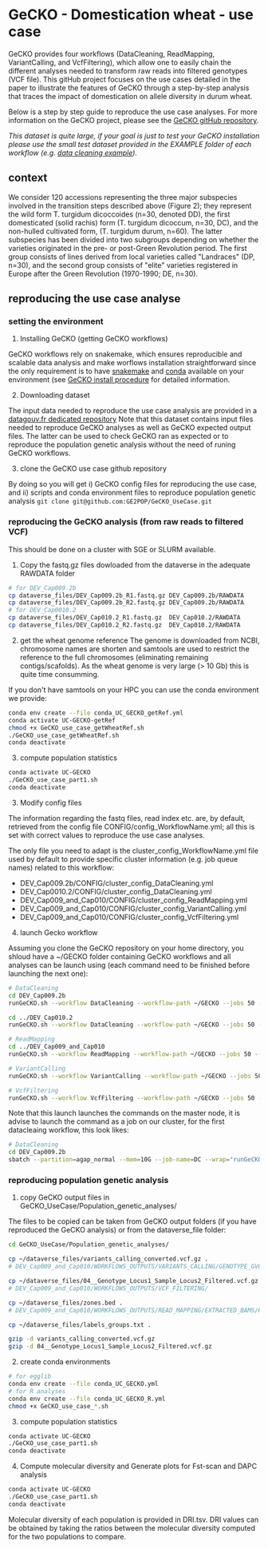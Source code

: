 # GeCKO - Domestication wheat - use case


GeCKO provides four workflows (DataCleaning, ReadMapping, VariantCalling, and VcfFiltering), which allow one to easily chain the different analyses needed to transform raw reads into filtered genotypes (VCF file). This gitHub project focuses on the use cases detailed in the paper to illustrate the features of GeCKO through a step-by-step analysis that traces the impact of domestication on allele diversity in durum wheat.

Below is a step by step guide to reproduce the use case analyses. For more information on the GeCKO project, please see the [GeCKO gitHub repository](https://github.com/GE2POP/GeCKO).

*This dataset is quite large, if your goal is just to test your GeCKO installation please use the small test dataset provided in the EXAMPLE folder of each workflow (e.g. [data cleaning example](https://github.com/GE2POP/GeCKO)).*

## context
We consider 120 accessions representing the three major subspecies involved in the transition steps described above (Figure 2); they represent the wild form T. turgidum dicoccoides (n=30, denoted DD),
the first domesticated (solid rachis) form (T. turgidum dicoccum, n=30, DC), and the non-hulled cultivated form, (T. turgidum durum, n=60). The latter subspecies has been divided into two subgroups
depending on whether the varieties originated in the pre- or post-Green Revolution period. The first group consists of lines derived from local varieties called "Landraces" (DP, n=30), and the second
group consists of "elite" varieties registered in Europe after the Green Revolution (1970-1990; DE, n=30).

## reproducing the use case analyse

### setting the environment

1. Installing GeCKO (getting GeCKO workflows)

GeCKO workflows rely on snakemake, which ensures reproducible and scalable data analysis and make worflows installation straightforward since the only requirement is to have [snakemake](https://snakemake.readthedocs.io/en/stable/) and [conda](https://docs.conda.io/en/latest/) available on your environment (see [GeCKO install procedure](https://github.com/GE2POP/GeCKO#installation) for detailed information.

2. Downloading dataset

The input data needed to reproduce the use case analysis are provided in a [datagouv.fr dedicated repository](https://entrepot.recherche.data.gouv.fr/dataset.xhtml?persistentId=doi:10.57745/78MBZY)
Note that this dataset contains input files needed to reproduce GeCKO analyses as well as GeCKO expected output files. The latter can be used to check GeCKO ran as expected or to reproduce the population genetic analysis without the need of runing GeCKO workflows.

3. clone the GeCKO use case github repository

By doing so you will get i) GeCKO config files for reproducing the use case, and ii) scripts and conda environment files to reproduce population genetic analysis
```git clone git@github.com:GE2POP/GeCKO_UseCase.git```

### reproducing the GeCKO analysis (from raw reads to filtered VCF)
This should be done on a cluster with SGE or SLURM available.

1. Copy the fastq.gz files dowloaded from the dataverse in the adequate RAWDATA folder

```bash
# for DEV_Cap009.2b
cp dataverse_files/DEV_Cap009.2b_R1.fastq.gz DEV_Cap009.2b/RAWDATA
cp dataverse_files/DEV_Cap009.2b_R2.fastq.gz DEV_Cap009.2b/RAWDATA
# for DEV_Cap0010.2
cp dataverse_files/DEV_Cap010.2_R1.fastq.gz  DEV_Cap010.2/RAWDATA
cp dataverse_files/DEV_Cap010.2_R2.fastq.gz  DEV_Cap010.2/RAWDATA
```

2. get the wheat genome reference
The genome is downloaded from NCBI, chromosome names are shorten and samtools are used to restrict the reference to the full chromosomes (eliminating remaining contigs/scafolds). As the wheat genome is very large (> 10 Gb) this is quite time consumming.

If you don't have samtools on your HPC you can use the conda environment we provide:
```bash
conda env create --file conda_UC_GECKO_getRef.yml
conda activate UC-GECKO-getRef
chmod +x GeCKO_use_case_getWheatRef.sh
./GeCKO_use_case_getWheatRef.sh
conda deactivate
```

3. compute population statistics

```bash
conda activate UC-GECKO
./GeCKO_use_case_part1.sh
conda deactivate
```

3. Modify config files

The information regarding the fastq files, read index etc. are, by default, retrieved from the config file CONFIG/config_WorkflowName.yml; all this is set with correct values to reproduce the use case analyses.

The only file you need to adapt is the cluster_config_WorkflowName.yml file used by default to provide specific cluster information (e.g. job queue names) related to this workflow:
- DEV_Cap009.2b/CONFIG/cluster_config_DataCleaning.yml
- DEV_Cap0010.2/CONFIG/cluster_config_DataCleaning.yml
- DEV_Cap009_and_Cap010/CONFIG/cluster_config_ReadMapping.yml
- DEV_Cap009_and_Cap010/CONFIG/cluster_config_VariantCalling.yml
- DEV_Cap009_and_Cap010/CONFIG/cluster_config_VcfFiltering.yml

4. launch Gecko workflow

Assuming you clone the GeCKO repository on your home directory, you shloud have a ~/GECKO folder containing GeCKO workflows and all analyses can be launch using (each command need to be finished before launching the next one):
```bash
# DataCleaning
cd DEV_Cap009.2b
runGeCKO.sh --workflow DataCleaning --workflow-path ~/GECKO --jobs 50 --job-scheduler SLURM

cd ../DEV_Cap010.2
runGeCKO.sh --workflow DataCleaning --workflow-path ~/GECKO --jobs 50 --job-scheduler SLURM

# ReadMapping
cd ../DEV_Cap009_and_Cap010
runGeCKO.sh --workflow ReadMapping --workflow-path ~/GECKO --jobs 50 --job-scheduler SLURM

# VariantCalling
runGeCKO.sh --workflow VariantCalling --workflow-path ~/GECKO --jobs 50 --job-scheduler SLURM

# VcfFiltering
runGeCKO.sh --workflow VcfFiltering --workflow-path ~/GECKO --jobs 50 --job-scheduler SLURM
```

Note that this launch launches the commands on the master node, it is advise to launch the command as a job on our cluster, for the first datacleaing workflow, this look likes:
``` bash
# DataCleaning
cd DEV_Cap009.2b
sbatch --partition=agap_normal --mem=10G --job-name=DC --wrap="runGeCKO.sh --workflow DataCleaning --workflow-path ~/GECKO --jobs 50 --job-scheduler SLURM"
```

### reproducing population genetic analysis

1. copy GeCKO output files in GeCKO_UseCase/Population_genetic_analyses/

The files to be copied can be taken from GeCKO output folders (if you have reproduced the GeCKO analysis) or from the dataverse_file folder:
```bash
cd GeCKO_UseCase/Population_genetic_analyses/

cp ~/dataverse_files/variants_calling_converted.vcf.gz .
# DEV_Cap009_and_Cap010/WORKFLOWS_OUTPUTS/VARIANTS_CALLING/GENOTYPE_GVCFS/

cp ~/dataverse_files/04__Genotype_Locus1_Sample_Locus2_Filtered.vcf.gz .
# DEV_Cap009_and_Cap010/WORKFLOWS_OUTPUTS/VCF_FILTERING/

cp ~/dataverse_files/zones.bed .
# DEV_Cap009_and_Cap010/WORKFLOWS_OUTPUTS/READ_MAPPING/EXTRACTED_BAMS/REFERENCE_zones

cp ~/dataverse_files/labels_groups.txt .

gzip -d variants_calling_converted.vcf.gz
gzip -d 04__Genotype_Locus1_Sample_Locus2_Filtered.vcf.gz
```

2. create conda environments

```bash
# for egglib
conda env create --file conda_UC_GECKO.yml
# for R analyses
conda env create --file conda_UC_GECKO_R.yml
chmod +x GeCKO_use_case_*.sh
```

3. compute population statistics

```bash
conda activate UC-GECKO
./GeCKO_use_case_part1.sh
conda deactivate
```

4. Compute molecular diversity and Generate plots for Fst-scan and DAPC analysis

```bash
conda activate UC-GECKO
./GeCKO_use_case_part1.sh
conda deactivate
```
Molecular diversity of each population is provided in DRI.tsv. DRI values can be obtained by taking the ratios between the molecular diversity computed for the two populations to compare.
